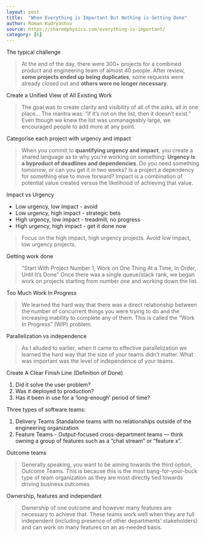 ```yaml
---
layout: post
title:  "When Everything is Important But Nothing is Getting Done"
author: Roman Kudryashov
source: https://sharedphysics.com/everything-is-important/
category: [6]
---
```


The typical challenge

> At the end of the day, there were 300+ projects for a combined product and engineering team of almost 40 people. After review, **some projects ended up being duplicates**, some requests were already closed out and **others were no longer necessary**.

Create a Unified View of All Existing Work

> The goal was to create clarity and visibility of all of the asks, all in one place... The mantra was: “if it’s not on the list, then it doesn’t exist.” Even though we knew the list was unmanageably large, we encouraged people to add more at any point.

Categorise each project with urgency and impact

> When you commit to **quantifying urgency and impact**, you create a shared language as to why you’re working on something: **Urgency is a byproduct of deadlines and dependencies**. Do you need something tomorrow, or can you get it in two weeks? Is a project a dependency for something else to move forward? Impact is a combination of potential value created versus the likelihood of achieving that value.

Impact vs Urgency

- Low urgency, low impact - avoid
- Low urgency, high impact - strategic bets
- High urgency, low impact - treadmill, no progress
- High urgency, high impact - get it done now

> Focus on the high impact, high urgency projects. Avoid low impact, low urgency projects.

Getting work done

> "Start With Project Number 1, Work on One Thing At a Time, In Order, Until It’s Done" Once there was a single queue/stack rank, we began work on projects starting from number one and working down the list.

Too Much Work In Progress

> We learned the hard way that there was a direct relationship between the number of concurrent things you were trying to do and the increasing inability to complete any of them. This is called the “Work In Progress” (WIP) problem.

Parallelization vs independence

> As I alluded to earlier, when it came to effective parallelization we learned the hard way that the size of your teams didn’t matter. What was important was the level of independence of your teams.

Create A Clear Finish Line (Definition of Done)

1. Did it solve the user problem?
1. Was it deployed to production?
1. Has it been in use for a ‘long-enough’ period of time?

Three types of software teams:

1. Delivery Teams
Standalone teams with no relationships outside of the engineering organization
1. Feature Teams - Output-focused cross-department teams — think owning a group of features such as a “chat stream” or “feature x”.

Outcome teams

> Generally speaking, you want to be aiming towards the third option, Outcome Teams. This is because this is the most bang-for-your-buck type of team organization as they are most directly tied towards driving business outcomes

Ownership, features and independant

> Ownership of one outcome and however many features are necessary to achieve that. These teams work well when they are full independent (including presence of other departments' stakeholders) and can work on many features on an as-needed basis.
